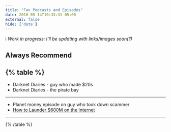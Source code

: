 ```yaml
---
title: "Fav Podcasts and Episodes"
date: 2016-05-14T10:33:31-05:00
external: false
hide: ['date']
---
```


ℹ️ _Work in progress: I'll be updating with links/images soon(?)_


## Always Recommend

{% table %}
---
- Darknet Diaries - guy who made $20s
- Darknet Diaries - the pirate bay
---
- Planet money episode on guy who took down scammer
- [How to Launder $600M on the Internet](https://www.npr.org/2023/09/15/1197954055/axie-infinity-north-korea-roni)
---
{% /table %}